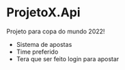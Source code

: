 # ProjetoX.Api
Projeto para copa do mundo 2022!

- Sistema de apostas 
- Time preferido
- Tera que ser feito login para apostar